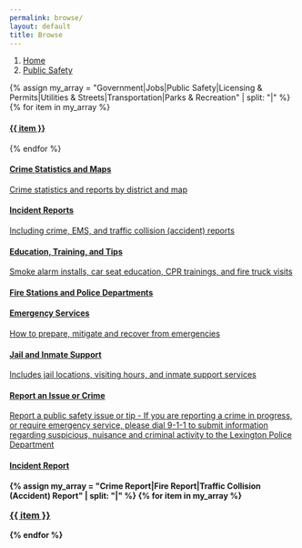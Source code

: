 ```yaml
---
permalink: browse/
layout: default
title: Browse
---
```


<ol class="breadcrumb">
    <li><a href="#">Home</a></li>
    <li class="active"><a href="{{ site.baseurl}}/browse/">Public Safety</a></li>
</ol>

<div class="row">
  <div class="col-md-3 col-sm-4 left-nav hidden-xs">
      <nav role="navigation">
          <div class="list-group">
            {% assign my_array = "Government|Jobs|Public Safety|Licensing & Permits|Utilities & Streets|Transportation|Parks & Recreation" | split: "|" %}
            {% for item in my_array %}
              <a href="#" class="list-group-item {% if item == 'Public Safety' %}active{% endif %}">
                  <h4 class="list-group-item-heading">{{ item }}</h4>
              </a>
            {% endfor %}
          </div>
      </nav>
  </div>
  <div class="col-md-3 col-sm-4 left-nav hidden-xs">
      <nav role="navigation">
          <div class="list-group">
              <a href="#" class="list-group-item ">
                  <h4 class="list-group-item-heading">Crime Statistics and Maps</h4>
                  <p class="list-group-item-text">Crime statistics and reports by district and map</p>
              </a>
              <a href="#" class="list-group-item active ">
                  <h4 class="list-group-item-heading">Incident Reports</h4>
                  <p class="list-group-item-text">Including crime, EMS, and traffic collision (accident) reports</p>
              </a>
              <a href="#" class="list-group-item ">
                  <h4 class="list-group-item-heading">Education, Training, and Tips</h4>
                  <p class="list-group-item-text">Smoke alarm installs, car seat education, CPR trainings, and fire truck visits</p>
              </a>
              <a href="#" class="list-group-item ">
                  <h4 class="list-group-item-heading">Fire Stations and Police Departments</h4>
              </a>
              <a href="#" class="list-group-item ">
                  <h4 class="list-group-item-heading">Emergency Services</h4>
                  <p class="list-group-item-text">How to prepare, mitigate and recover from emergencies</p>
              </a>
              <a href="#" class="list-group-item ">
                  <h4 class="list-group-item-heading">Jail and Inmate Support</h4>
                  <p class="list-group-item-text">Includes jail locations, visiting hours, and inmate support services</p>
              </a>
              <a href="#" class="list-group-item ">
                  <h4 class="list-group-item-heading">Report an Issue or Crime</h4>
                  <p class="list-group-item-text">Report a public safety issue or tip - If you are reporting a crime in progress, or require emergency service, please dial 9-1-1 to submit information regarding suspicious, nuisance and criminal activity to the Lexington Police Department</p>
              </a>
          </div>
      </nav>
  </div>
  <div class="col-md-3 col-sm-4 left-nav hidden-xs">
      <nav role="navigation">
          <div class="list-group">
              <a href="#" class="list-group-item ">
                  <h4 class="list-group-item-heading">Incident Report</h4>
              </a>
              <div style="margin-top: 0.5em;font-weight:bold">
                {% assign my_array = "Crime Report|Fire Report|Traffic Collision (Accident) Report" | split: "|" %}
                {% for item in my_array %}
                  <a href="#" class="list-group-item ">
                      <p style="font-size:16px; text-decoration:underline" class="list-group-item-text">{{ item }}</p>
                  </a>
                {% endfor %}
              </div>
          </div>
      </nav>
  </div>
</div>
